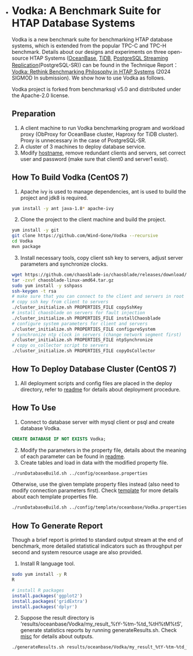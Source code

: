 + # Vodka: A Benchmark Suite for HTAP Database Systems
  Vodka is a new benchmark suite for benchmarking HTAP database systems, which is extended from the popular TPC-C and TPC-H benchmark. Details about our designs and experiments on three open-source HTAP Systems ([OceanBase](https://www.oceanbase.com/), [TiDB](https://docs.pingcap.com/zh/tidb/stable), [PostgreSQL Streaming Replication](https://www.postgresql.org/)(PostgreSQL-SR)) can be found in the Technique Report：[Vodka: Rethink Benchmarking Philosophy in HTAP Systems](https://github.com/Wind-Gone/Vodka/blob/main/technical_report.pdf) (2024 SIGMOD In submission). We show how to use Vodka as follows.

  Vodka project is forked from benchmarksql v5.0 and distributed under the Apache-2.0 license. 

  ## Preparation
  1. A client machine to run Vodka benchmarking program and workload proxy (ObProxy for OceanBase cluster, Haproxy for TiDB cluster). Proxy is unnecessary in the case of PostgreSQL-SR. 
  2. A cluster of 3 machines to deploy database service. 
  3. Modify [hostname](run/hostname.txt), remove redundant clients and servers, set correct user and password (make sure that client0 and server1 exist).

  ## How To Build Vodka (CentOS 7)
  1. Apache ivy is used to manage dependencies, ant is used to build the project and jdk8 is required.
  ```bash
  yum install -y ant java-1.8* apache-ivy
  ```
  2. Clone the project to the client machine and build the project.
  ```bash
  yum install -y git
  git clone https://github.com/Wind-Gone/Vodka --recursive
  cd Vodka
  mvn package
  ```
  3. Install necessary tools, copy client ssh key to servers, adjust server parameters and synchronize clocks.
  ```bash
  wget https://github.com/chaosblade-io/chaosblade/releases/download/v1.6.1/chaosblade-linux-amd64.tar.gz
  tar -zxvf chaosblade-linux-amd64.tar.gz
  sudo yum install -y sshpass
  ssh-keygen -t rsa
  # make sure that you can connect to the client and servers in root user
  # copy ssh key from client to servers
  ./cluster_initialize.sh PROPERTIES_FILE copySshKey
  # install chaosblade on servers for fault injection
  ./cluster_initialize.sh PROPERTIES_FILE installChaosblade
  # configure system parameters for client and servers
  ./cluster_initialize.sh PROPERTIES_FILE configureSystem
  # synchronize ntp clock in servers (change network segment first)
  ./cluster_initialize.sh PROPERTIES_FILE ntpSynchronize
  # copy os_collector script to servers
  ./cluster_initialize.sh PROPERTIES_FILE copyOsCollector
  ```

  ## How To Deploy Database Cluster (CentOS 7)
  1. All deployment scripts and config files are placed in the deploy directory, refer to [readme](deploy/readme.md) for details about deployment procedure.

  ## How To Use
  1. Connect to database server with mysql client or psql and create database Vodka.
  ```sql
  CREATE DATABASE IF NOT EXISTS Vodka;
  ```
  2. Modify the parameters in the property file, details about the meaning of each parameter can be found in [readme](config/readme.md). 
  3. Create tables and load in data with the modified property file.
  ```bash
  ./runDatabaseBuild.sh ../config/oceanbase.properties
  ```
  Otherwise, use the given template property files instead (also need to modify connection parameters first). Check [template](config/template/readme.md) for more details about each template properties file.
  ```bash
  ./runDatabaseBuild.sh ../config/template/oceanbase/Vodka.properties
  ```

  ## How To Generate Report
  Though a brief report is printed to standard output stream at the end of benchmark, more detailed statistical indicators such as throughput per second and system resource usage are also provided.
  1. Install R language tool.
  ```bash
  sudo yum install -y R
  R
  ```
  ```R
  # install R packages
  install.packages('ggplot2')
  install.packages('gridExtra')
  install.packages('dplyr')
  ```
  2. Suppose the result directory is 'results/oceanbase/Vodka/my_result_%tY-%tm-%td_%tH%tM%tS', generate statistics reports by running generateResults.sh. Check [misc](run/misc/readme.md) for details about outputs.
  ```bash
  ./generateResults.sh results/oceanbase/Vodka/my_result_%tY-%tm-%td_%tH%tM%tS
  ```

